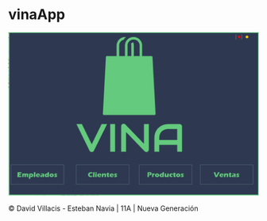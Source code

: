 # vinaApp
<img src="./preview.png" alt="preview"/>
<footer>
  <p>&copy; David Villacis - Esteban Navia | 11A | Nueva Generación</p>
</footer>
